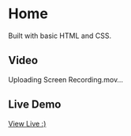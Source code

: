 # Home
Built with basic HTML and CSS.

## Video


Uploading Screen Recording.mov…



## Live Demo
[ View Live  :)](https://gmarav05.github.io/home/)
